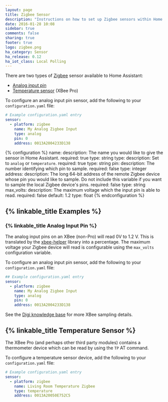 ```yaml
---
layout: page
title: Zigbee Sensor
description: "Instructions on how to set up Zigbee sensors within Home Assistant."
date: 2016-01-28 10:08
sidebar: true
comments: false
sharing: true
footer: true
logo: zigbee.png
ha_category: Sensor
ha_release: 0.12
ha_iot_class: Local Polling
---
```


There are two types of [Zigbee](http://www.zigbee.org/) sensor available to Home Assistant:

- [Analog input pin](#analog-input-pin)
- [Temperature sensor](#temperature-sensor) (XBee Pro)

To configure an analog input pin sensor, add the following to your `configuration.yaml` file:

```yaml
# Example configuration.yaml entry
sensor:
  - platform: zigbee
    name: My Analog Zigbee Input
    type: analog
    pin: 0
    address: 0013A2004233D138
```

{% configuration %}
name:
  description: The name you would like to give the sensor in Home Assistant.
  required: true
  type: string
type:
  description: Set to `analog` or `temperature`.
  required: true
  type: string
pin:
  description: The number identifying which pin to sample.
  required: false
  type: integer
address:
  description: The long 64-bit address of the remote Zigbee device whose pin you would like to sample. Do not include this variable if you want to sample the local Zigbee device's pins.
  required: false
  type: string
max_volts:
  description: The maximum voltage which the input pin is able to read.
  required: false
  default: 1.2
  type: float
{% endconfiguration %}

## {% linkable_title Examples %}

### {% linkable_title Analog Input Pin %}

The analog input pins on an XBee (non-Pro) will read 0V to 1.2 V. This is translated by the [xbee-helper](https://github.com/flyte/xbee-helper) library into a percentage. The maximum voltage your Zigbee device will read is configurable using the `max_volts` configuration variable.

To configure an analog input pin sensor, add the following to your `configuration.yaml` file:

```yaml
## Example configuration.yaml entry
sensor:
  - platform: zigbee
    name: My Analog Zigbee Input
    type: analog
    pin: 0
    address: 0013A2004233D138
```

See the [Digi knowledge base](http://knowledge.digi.com/articles/Knowledge_Base_Article/Digital-and-analog-sampling-using-XBee-radios) for more XBee sampling details.

## {% linkable_title Temperature Sensor %}

The XBee Pro (and perhaps other third party modules) contains a thermometer device which can be read by using the `TP` AT command.

To configure a temperature sensor device, add the following to your `configuration.yaml` file:

```yaml
# Example configuration.yaml entry
sensor:
  - platform: zigbee
    name: Living Room Temperature Zigbee
    type: temperature
    address: 0013A20050E752C5
```
